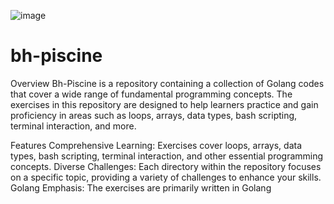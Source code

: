 ![image](https://miro.medium.com/v2/resize:fit:920/1*CdjOgfolLt_GNJYBzI-1QQ.jpeg)

# bh-piscine

Overview
Bh-Piscine is a repository containing a collection of Golang codes that cover a wide range of fundamental programming concepts. The exercises in this repository are designed to help learners practice and gain proficiency in areas such as loops, arrays, data types, bash scripting, terminal interaction, and more.

Features
Comprehensive Learning: Exercises cover loops, arrays, data types, bash scripting, terminal interaction, and other essential programming concepts.
Diverse Challenges: Each directory within the repository focuses on a specific topic, providing a variety of challenges to enhance your skills.
Golang Emphasis: The exercises are primarily written in Golang
